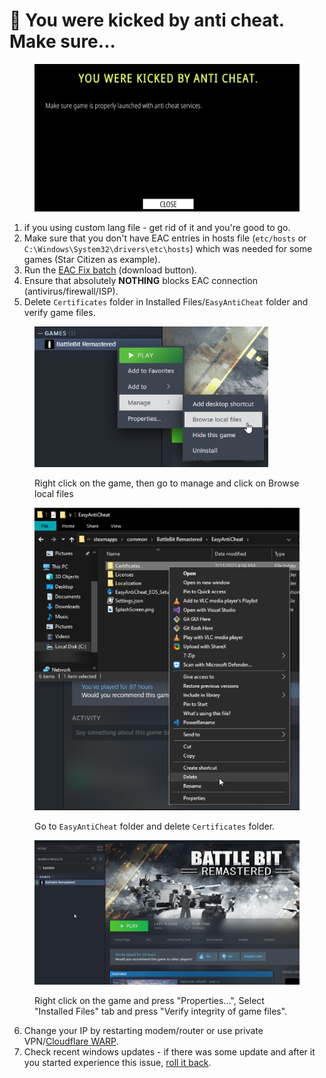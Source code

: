 # 🔘 You were kicked by anti cheat. Make sure...

<figure><img src="../.gitbook/assets/ackicked.png" alt="" width="563"><figcaption></figcaption></figure>

1. if you using custom lang file - get rid of it and you're good to go.
2. Make sure that you don't have EAC entries in hosts file (`etc/hosts` or  `C:\Windows\System32\drivers\etc\hosts`) which was needed for some games (Star Citizen as example).
3. Run the [EAC Fix batch](https://github.com/livingflore/BattleBitEACFix) (download button).
4. Ensure that absolutely **NOTHING** blocks EAC connection (antivirus/firewall/ISP).
5. Delete `Certificates` folder in Installed Files/`EasyAntiCheat` folder and verify game files.

<figure><img src="../.gitbook/assets/browse (1).png" alt="" width="374"><figcaption><p>Right click on the game, then go to manage and click on Browse local files</p></figcaption></figure>

<figure><img src="../.gitbook/assets/delete.png" alt="" width="464"><figcaption><p>Go to <code>EasyAntiCheat</code> folder and delete <code>Certificates</code> folder.</p></figcaption></figure>

<figure><img src="../.gitbook/assets/BBR_Validation.gif" alt="" width="563"><figcaption><p>Right click on the game and press "Properties...", Select "Installed Files" tab and press "Verify integrity of game files".</p></figcaption></figure>

6. Change your IP by restarting modem/router or use private VPN/[Cloudflare WARP](https://1.1.1.1).
7. Check recent windows updates - if there was some update and after it you started experience this issue, [roll it back](https://www.itechtics.com/rollback-windows-updates/).

